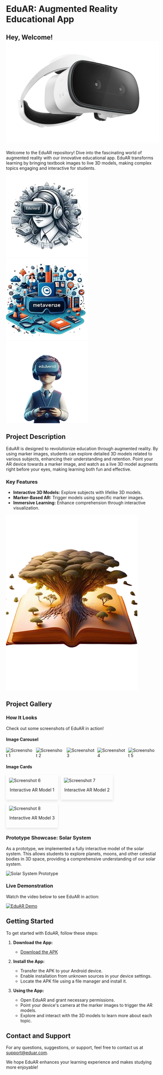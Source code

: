# EduAR: Augmented Reality Educational App

## Hey, Welcome! ![AR Headset](/img/Apple-AR-Headset-740x493-removebg-preview.png)

Welcome to the EduAR repository! Dive into the fascinating world of augmented reality with our innovative educational app. EduAR transforms learning by bringing textbook images to live 3D models, making complex topics engaging and interactive for students.

![EduAR Logo](/img/logo2-removebg-preview.png)
![EduAR Logo](/img/logo3-removebg-preview.png)
![EduAR Logo](/img/logo4-removebg-preview.png)

## Project Description

EduAR is designed to revolutionize education through augmented reality. By using marker images, students can explore detailed 3D models related to various subjects, enhancing their understanding and retention. Point your AR device towards a marker image, and watch as a live 3D model augments right before your eyes, making learning both fun and effective.

### Key Features

- **Interactive 3D Models:** Explore subjects with lifelike 3D models.
- **Marker-Based AR:** Trigger models using specific marker images.
- **Immersive Learning:** Enhance comprehension through interactive visualization.

![Example Marker Image](img/tree-removebg-preview.png)

## Project Gallery

### How It Looks

Check out some screenshots of EduAR in action!

#### Image Carousel

<div style="display: flex; overflow-x: scroll;">
  <img src="https://via.placeholder.com/300x200" alt="Screenshot 1" style="margin-right: 10px;">
  <img src="https://via.placeholder.com/300x200" alt="Screenshot 2" style="margin-right: 10px;">
  <img src="https://via.placeholder.com/300x200" alt="Screenshot 3" style="margin-right: 10px;">
  <img src="https://via.placeholder.com/300x200" alt="Screenshot 4" style="margin-right: 10px;">
  <img src="https://via.placeholder.com/300x200" alt="Screenshot 5" style="margin-right: 10px;">
</div>

#### Image Cards

<div style="display: flex; flex-wrap: wrap; gap: 10px;">
  <div style="flex: 1 1 30%; max-width: 30%; box-shadow: 0 4px 8px rgba(0, 0, 0, 0.1); padding: 10px;">
    <img src="https://via.placeholder.com/300x200" alt="Screenshot 6">
    <p style="text-align: center;">Interactive AR Model 1</p>
  </div>
  <div style="flex: 1 1 30%; max-width: 30%; box-shadow: 0 4px 8px rgba(0, 0, 0, 0.1); padding: 10px;">
    <img src="https://via.placeholder.com/300x200" alt="Screenshot 7">
    <p style="text-align: center;">Interactive AR Model 2</p>
  </div>
  <div style="flex: 1 1 30%; max-width: 30%; box-shadow: 0 4px 8px rgba(0, 0, 0, 0.1); padding: 10px;">
    <img src="https://via.placeholder.com/300x200" alt="Screenshot 8">
    <p style="text-align: center;">Interactive AR Model 3</p>
  </div>
  <!-- Add more cards as needed -->
</div>

### Prototype Showcase: Solar System

As a prototype, we implemented a fully interactive model of the solar system. This allows students to explore planets, moons, and other celestial bodies in 3D space, providing a comprehensive understanding of our solar system.

![Solar System Prototype](https://via.placeholder.com/300x200)

### Live Demonstration

Watch the video below to see EduAR in action:

[![EduAR Demo](https://via.placeholder.com/300x200)](https://www.youtube.com/watch?v=dummyvideolink)

## Getting Started

To get started with EduAR, follow these steps:

1. **Download the App:**
   - [Download the APK](https://github.com/your-repo-link)
   
2. **Install the App:**
   - Transfer the APK to your Android device.
   - Enable installation from unknown sources in your device settings.
   - Locate the APK file using a file manager and install it.

3. **Using the App:**
   - Open EduAR and grant necessary permissions.
   - Point your device's camera at the marker images to trigger the AR models.
   - Explore and interact with the 3D models to learn more about each topic.

## Contact and Support

For any questions, suggestions, or support, feel free to contact us at [support@eduar.com](mailto:support@eduar.com).

We hope EduAR enhances your learning experience and makes studying more enjoyable!
